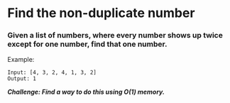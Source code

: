 # Find the non-duplicate number

### Given a list of numbers, where every number shows up twice except for one number, find that one number.

Example:

```
Input: [4, 3, 2, 4, 1, 3, 2]
Output: 1
```

***Challenge: Find a way to do this using O(1) memory.***
